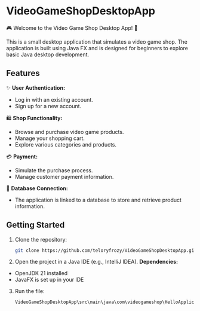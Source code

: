 # VideoGameShopDesktopApp

🎮 Welcome to the Video Game Shop Desktop App! 🛒

This is a small desktop application that simulates a video game shop. The application is built using Java FX and is designed for beginners to explore basic Java desktop development.

## Features

✨ **User Authentication:**
   - Log in with an existing account.
   - Sign up for a new account.

🛍️ **Shop Functionality:**
   - Browse and purchase video game products.
   - Manage your shopping cart.
   - Explore various categories and products.

💳 **Payment:**
   - Simulate the purchase process.
   - Manage customer payment information.

🔗 **Database Connection:**
   - The application is linked to a database to store and retrieve product information.


## Getting Started

1. Clone the repository:
   ```bash
   git clone https://github.com/teloryfrozy/VideoGameShopDesktopApp.git
   ```

2. Open the project in a Java IDE (e.g., IntelliJ IDEA).
**Dependencies:**
- OpenJDK 21 installed
- JavaFX is set up in your IDE

3. Run the file:
   ```bash
   VideoGameShopDesktopApp\src\main\java\com\videogameshop\HelloApplication.java
   ```
